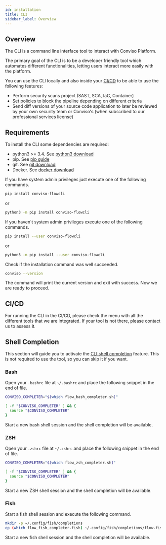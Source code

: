 ```yaml
---
id: installation
title: CLI
sidebar_label: Overview
---
```


## Overview
The CLI is a command line interface tool to interact with Conviso Platform. 

The primary goal of the CLI is to be a developer friendly tool which automates different functionalities, letting users interact more easily with the platform.

You can use the CLI locally and also inside your [CI/CD] to be able to use the following features:
- Perform security scans project (SAST, SCA, IaC, Container)
- Set policies to block the pipeline depending on different criteria
- Send diff versions of your source code application to later be reviewed by your own security team or Conviso's (when subscribed to our professional services license)

## Requirements
To install the CLI some dependencies are required:
* python3 >= 3.4. See [python3 download]
* pip. See [pip guide]
* git. See [git download]
* Docker. See [docker download]

If you have system admin privileges just execute one of the following commands.

```bash
pip install conviso-flowcli
```

or

```bash
python3 -m pip install conviso-flowcli
```

If you haven't system admin privileges execute one of the following commands.

```bash
pip install --user conviso-flowcli
```

or

```bash
python3 -m pip install --user conviso-flowcli
```

Check if the installation command was well succeeded.

```bash
conviso --version
```

The command will print the current version and exit with success. Now we are ready to proceed.

## CI/CD
For running the CLI in the CI/CD, please check the menu with all the different tools that we are integrated. If your tool is not there, please contact us to assess it.

## Shell Completion
This section will guide you to activate the [CLI shell completion](https://en.wikipedia.org/wiki/Command-line_completion) feature. This is not required to use the tool, so you can skip it if you want. 

### Bash

Open your ```.bashrc``` file at ```~/.bashrc``` and place the following snippet in the end of file.

```bash
CONVISO_COMPLETER="$(which flow_bash_completer.sh)"

[ -f "$CONVISO_COMPLETER" ] && {
  source "$CONVISO_COMPLETER"
}
```

Start a new bash shell session and the shell completion will be available.

### ZSH
Open your ```.zshrc``` file at ```~/.zshrc``` and place the following snippet in the end of file.

```bash
CONVISO_COMPLETER="$(which flow_zsh_completer.sh)"

[ -f "$CONVISO_COMPLETER" ] && {
  source "$CONVISO_COMPLETER"
}
```

Start a new ZSH shell session and the shell completion will be available.

### Fish
Start a fish shell session and execute the following command.

```bash
mkdir -p ~/.config/fish/completions
cp (which flow_fish_completer.fish) ~/.config/fish/completions/flow.fish
```

Start a new fish shell session and the shell completion will be available.

[python3 download]: <https://www.python.org/downloads/>
[git download]: <https://git-scm.com/downloads>
[pip guide]: <https://packaging.python.org/tutorials/installing-packages/#installing-from-pypi>
[docker download]: <https://docs.docker.com/engine/install/>
[bash]: <https://www.gnu.org/software/bash/>
[zsh]: <https://www.zsh.org/>
[fish]: <https://fishshell.com/>
[convisoappsec]: <https://convisoappsec.com/>
[CI/CD]: <https://en.wikipedia.org/wiki/CI/CD>
[Conviso Platform]: <https://app.convisoappsec.com/>